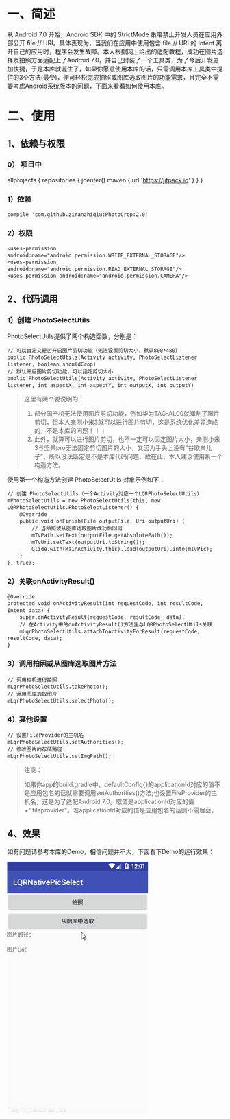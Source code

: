 # 一、简述 

从 Android 7.0 开始，Android SDK 中的 StrictMode 策略禁止开发人员在应用外部公开 file:// URI。具体表现为，当我们在应用中使用包含 file:// URI 的 Intent 离开自己的应用时，程序会发生故障。本人根据网上给出的适配教程，成功在图片选择及拍照方面适配上了Android 7.0，并自己封装了一个工具类，为了今后开发更加快捷，于是本库就诞生了，如果你愿意使用本库的话，只需调用本库工具类中提供的3个方法(最少)，便可轻松完成拍照或图库选取图片的功能需求，且完全不需要考虑Android系统版本的问题，下面来看看如何使用本库。



# 二、使用

## 1、依赖与权限

###  0） 项目中

allprojects {
    repositories {
        jcenter()
        maven { url 'https://jitpack.io' }
    }
}

### 1）依赖

	compile 'com.github.ziranzhiqiu:PhotoCrop:2.0'

### 2）权限

    <uses-permission android:name="android.permission.WRITE_EXTERNAL_STORAGE"/>
    <uses-permission android:name="android.permission.READ_EXTERNAL_STORAGE"/>
    <uses-permission android:name="android.permission.CAMERA"/>

## 2、代码调用

### 1）创建 PhotoSelectUtils
PhotoSelectUtils提供了两个构造函数，分别是：

	// 可以自定义是否开启图片剪切功能（无法设置剪切大小，默认800*480）
	public PhotoSelectUtils(Activity activity, PhotoSelectListener listener, boolean shouldCrop)
	// 默认开启图片剪切功能，可以指定剪切大小
	public PhotoSelectUtils(Activity activity, PhotoSelectListener listener, int aspectX, int aspectY, int outputX, int outputY)

>这里有两个要说明的：
>
>1. 部分国产机无法使用图片剪切功能，例如华为TAG-AL00就阉割了图片剪切，但本人亲测小米3就可以进行图片剪切，这是系统优化差异造成的，不是本库的问题！！！
>1. 此外，就算可以进行图片剪切，也不一定可以固定图片大小，亲测小米3与坚果pro无法固定剪切图片的大小，又因为手头上没有“谷歌亲儿子”，所以没法断定是不是本库代码问题，故在此，本人建议使用第一个构造方法。

使用第一个构造方法创建  PhotoSelectUtils  对象示例如下：

	// 创建 PhotoSelectUtils（一个Activity对应一个LQRPhotoSelectUtils）
    mPhotoSelectUtils = new PhotoSelectUtils(this, new LQRPhotoSelectUtils.PhotoSelectListener() {
        @Override
        public void onFinish(File outputFile, Uri outputUri) {
            // 当拍照或从图库选取图片成功后回调
            mTvPath.setText(outputFile.getAbsolutePath());
            mTvUri.setText(outputUri.toString());
            Glide.with(MainActivity.this).load(outputUri).into(mIvPic);
        }
    }, true);

### 2）关联onActivityResult()

    @Override
    protected void onActivityResult(int requestCode, int resultCode, Intent data) {
        super.onActivityResult(requestCode, resultCode, data);
        // 在Activity中的onActivityResult()方法里与LQRPhotoSelectUtils关联
        mLqrPhotoSelectUtils.attachToActivityForResult(requestCode, resultCode, data);
    }

### 3）调用拍照或从图库选取图片方法

	// 调用相机进行拍照
	mLqrPhotoSelectUtils.takePhoto();
	// 调用图库选取图片
	mLqrPhotoSelectUtils.selectPhoto();


### 4）其他设置

	// 设置FileProvider的主机名
	mLqrPhotoSelectUtils.setAuthorities();
	// 修改图片的存储路径
    mLqrPhotoSelectUtils.setImgPath();

>注意：
>
>如果你app的build.gradle中，defaultConfig{}的applicationId对应的值不是应用包名的话就需要调用setAuthorities()方法;也设置FileProvider的主机名，这是为了适配Android 7.0。取值是applicationId对应的值+".fileprovider"。若applicationId对应的值是应用包名的话则不需理会。

## 4、效果

如有问题请参考本库的Demo，相信问题并不大，下面看下Demo的运行效果：

![](screenhots/1.gif)




